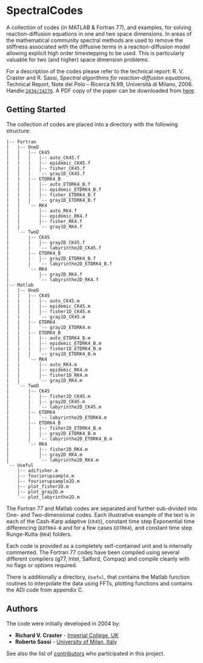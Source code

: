 # SpectralCodes

A collection of codes (in MATLAB & Fortran 77), and examples, for solving reaction-diffusion equations in one and two space dimensions. In areas of the mathematical community spectral methods are used to remove the stiffness associated with the diffusive terms in a reaction-diffusion model allowing explicit high order timestepping to be used. This is particularly valuable for two (and higher) space dimension problems.

For a description of the codes please refer to the technical report: 
R. V. Craster and R. Sassi, *Spectral algorithms for reaction-diffusion equations*, Technical Report, Note del Polo – Ricerca N.99, Università di Milano, 2006. Handle:[`2434/24276`](http://hdl.handle.net/2434/24276). 
A PDF copy of the paper can be downloaded from [here](https://air.unimi.it/retrieve/handle/2434/24276/12468/NotePolo99.pdf).

## Getting Started

The collection of codes are placed into a directory with the following structure:

```
|-- Fortran
|   |-- OneD
|   |   |-- CK45
|   |   |   |-- auto_CK45.f
|   |   |   |-- epidemic_CK45.f
|   |   |   |-- fisher_CK45.f
|   |   |   `-- gray1D_CK45.f
|   |   |-- ETDRK4_B
|   |   |   |-- auto_ETDRK4_B.f
|   |   |   |-- epidemic_ETDRK4_B.f
|   |   |   |-- fisher_ETDRK4_B.f
|   |   |   `-- gray1D_ETDRK4_B.f
|   |   `-- RK4
|   |       |-- auto_RK4.f
|   |       |-- epidemic_RK4.f
|   |       |-- fisher_RK4.f
|   |       `-- gray1D_RK4.f
|   `-- TwoD
|       |-- CK45
|       |   |-- gray2D_CK45.f
|       |   `-- labyrinthe2D_CK45.f
|       |-- ETDRK4_B
|       |   |-- gray2D_ETDRK4_B.f
|       |   `-- labyrinthe2D_ETDRK4_B.f
|       `-- RK4
|           |-- gray2D_RK4.f
|           `-- labyrinthe2D_RK4.f
|-- Matlab
|   |-- OneD
|   |   |-- CK45
|   |   |   |-- auto_CK45.m
|   |   |   |-- epidemic_CK45.m
|   |   |   |-- fisher1D_CK45.m
|   |   |   `-- gray1D_CK45.m
|   |   |-- ETDRK4
|   |   |   `-- gray1D_ETDRK4.m
|   |   |-- ETDRK4_B
|   |   |   |-- auto_ETDRK4_B.m
|   |   |   |-- epidemic_ETDRK4_B.m
|   |   |   |-- fisher1D_ETDRK4_B.m
|   |   |   `-- gray1D_ETDRK4_B.m
|   |   `-- RK4
|   |       |-- auto_RK4.m
|   |       |-- epidemic_RK4.m
|   |       |-- fisher1D_RK4.m
|   |       `-- gray1D_RK4.m
|   `-- TwoD
|       |-- CK45
|       |   |-- fisher2D_CK45.m
|       |   |-- gray2D_CK45.m
|       |   `-- labyrinthe2D_CK45.m
|       |-- ETDRK4
|       |   `-- labyrinthe2D_ETDRK4.m
|       |-- ETDRK4_B
|       |   |-- fisher2D_ETDRK4_B.m
|       |   |-- gray2D_ETDRK4_B.m
|       |   `-- labyrinthe2D_ETDRK4_B.m
|       `-- RK4
|           |-- fisher2D_RK4.m
|           |-- gray2D_RK4.m
|           `-- labyrinthe2D_RK4.m
`-- Useful
    |-- adifisher.m
    |-- fourierupsample.m
    |-- fourierupsample2D.m
    |-- plot_fisher2D.m
    |-- plot_gray2D.m
    `-- plot_labyrinthe2D.m
```

The Fortran 77 and Matlab codes are separated and further sub-divided into One- and Two-dimensional codes. Each illustrative
example of the text is in each of the Cash-Karp adaptive (`CK45`), constant time step Exponential time differencing (`EDTRK4-B` and for
a few cases `EDTRK4`), and constant time step Runge-Kutta (`RK4`) folders.

Each code is provided as a completely self-contained unit and is internally commented. The Fortran 77 codes have been compiled
using several different compilers (g77, Intel, Salford, Compaq) and compile cleanly with no flags or options required.

There is additionally a directory, `Useful`, that contains the Matlab function routines to interpolate the data using FFTs, 
plotting functions and contains the ADI code from appendix C.

## Authors

The code were initially developed in 2004 by:
* **Richard V. Craster** - [Imperial College, UK](https://www.imperial.ac.uk/people/r.craster)
* **Roberto Sassi** - [University of Milan, Italy](https://homes.di.unimi.it/sassi/)

See also the list of [contributors](https://github.com/roesassi/SpectralCodes/contributors) who participated in this project.

